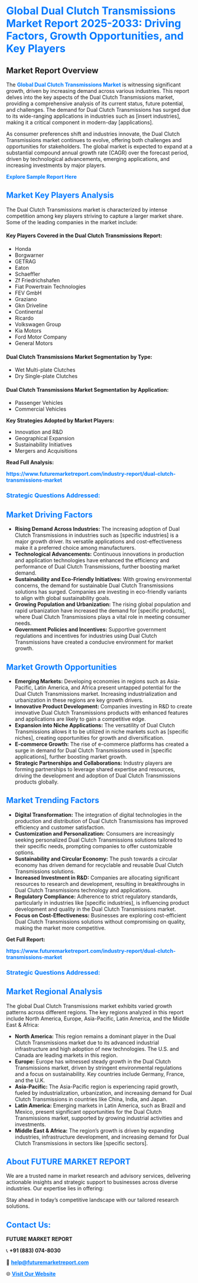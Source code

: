 <h1 style="color: #007BFF;">Global Dual Clutch Transmissions Market Report 2025-2033: Driving Factors, Growth Opportunities, and Key Players</h1>

<section id="overview">
<h2>Market Report Overview</h2>
<p>The <a href="https://www.futuremarketreport.com/industry-report/dual-clutch-transmissions-market" style="color: #007BFF; text-decoration: none;"><strong>Global Dual Clutch Transmissions Market</strong></a> is witnessing significant growth, driven by increasing demand across various industries. This report delves into the key aspects of the Dual Clutch Transmissions market, providing a comprehensive analysis of its current status, future potential, and challenges. The demand for Dual Clutch Transmissions has surged due to its wide-ranging applications in industries such as [insert industries], making it a critical component in modern-day [applications].</p>
<p>As consumer preferences shift and industries innovate, the Dual Clutch Transmissions market continues to evolve, offering both challenges and opportunities for stakeholders. The global market is expected to expand at a substantial compound annual growth rate (CAGR) over the forecast period, driven by technological advancements, emerging applications, and increasing investments by major players.</p>
</section>

<section id="overview">
<p><a href="https://www.futuremarketreport.com/request-sample/reportId=98131" style="color: #007BFF; text-decoration: none;"><strong>Explore Sample Report Here</strong></a></p>
</section>

<section id="key-players">
<h2 style="color: #007BFF;">Market Key Players Analysis</h2>
<p>The Dual Clutch Transmissions market is characterized by intense competition among key players striving to capture a larger market share. Some of the leading companies in the market include:</p>
<h4>Key Players Covered in the Dual Clutch Transmissions Report:</h4>
<ul><li>Honda</li><li>Borgwarner</li><li>GETRAG</li><li>Eaton</li><li>Schaeffler</li><li>Zf Friedrichshafen</li><li>Fiat Powertrain Technologies</li><li>FEV GmbH</li><li>Graziano</li><li>Gkn Driveline</li><li>Continental</li><li>Ricardo</li><li>Volkswagen Group</li><li>Kia Motors</li><li>Ford Motor Company</li><li>General Motors</li></ul>
<h4>Dual Clutch Transmissions Market Segmentation by Type:</h4>
<ul><li>Wet Multi-plate Clutches</li><li>Dry Single-plate Clutches</li></ul>

<h4>Dual Clutch Transmissions Market Segmentation by Application:</h4>
<ul><li>Passenger Vehicles</li><li>Commercial Vehicles</li></ul>
<p><strong>Key Strategies Adopted by Market Players:</strong></p>
<ul>
<li>Innovation and R&D</li>
<li>Geographical Expansion</li>
<li>Sustainability Initiatives</li>
<li>Mergers and Acquisitions</li>
</ul>
</section>

<section>
<p><strong>Read Full Analysis: </strong></p><a href="https://www.futuremarketreport.com/industry-report/dual-clutch-transmissions-market" style="color: #007BFF; text-decoration: none;"><strong>https://www.futuremarketreport.com/industry-report/dual-clutch-transmissions-market</strong></a>
<h3 style="color: #007BFF;">Strategic Questions Addressed:</h3>
</section>

<section id="driving-factors">
<h2 style="color: #007BFF;">Market Driving Factors</h2>
<ul>
<li><strong>Rising Demand Across Industries:</strong> The increasing adoption of Dual Clutch Transmissions in industries such as [specific industries] is a major growth driver. Its versatile applications and cost-effectiveness make it a preferred choice among manufacturers.</li>
<li><strong>Technological Advancements:</strong> Continuous innovations in production and application technologies have enhanced the efficiency and performance of Dual Clutch Transmissions, further boosting market demand.</li>
<li><strong>Sustainability and Eco-Friendly Initiatives:</strong> With growing environmental concerns, the demand for sustainable Dual Clutch Transmissions solutions has surged. Companies are investing in eco-friendly variants to align with global sustainability goals.</li>
<li><strong>Growing Population and Urbanization:</strong> The rising global population and rapid urbanization have increased the demand for [specific products], where Dual Clutch Transmissions plays a vital role in meeting consumer needs.</li>
<li><strong>Government Policies and Incentives:</strong> Supportive government regulations and incentives for industries using Dual Clutch Transmissions have created a conducive environment for market growth.</li>
</ul>
</section>

<section id="growth-opportunities">
<h2 style="color: #007BFF;">Market Growth Opportunities</h2>
<ul>
<li><strong>Emerging Markets:</strong> Developing economies in regions such as Asia-Pacific, Latin America, and Africa present untapped potential for the Dual Clutch Transmissions market. Increasing industrialization and urbanization in these regions are key growth drivers.</li>
<li><strong>Innovative Product Development:</strong> Companies investing in R&D to create innovative Dual Clutch Transmissions products with enhanced features and applications are likely to gain a competitive edge.</li>
<li><strong>Expansion into Niche Applications:</strong> The versatility of Dual Clutch Transmissions allows it to be utilized in niche markets such as [specific niches], creating opportunities for growth and diversification.</li>
<li><strong>E-commerce Growth:</strong> The rise of e-commerce platforms has created a surge in demand for Dual Clutch Transmissions used in [specific applications], further boosting market growth.</li>
<li><strong>Strategic Partnerships and Collaborations:</strong> Industry players are forming partnerships to leverage shared expertise and resources, driving the development and adoption of Dual Clutch Transmissions products globally.</li>
</ul>
</section>

<section id="trending-factors">
<h2 style="color: #007BFF;">Market Trending Factors</h2>
<ul>
<li><strong>Digital Transformation:</strong> The integration of digital technologies in the production and distribution of Dual Clutch Transmissions has improved efficiency and customer satisfaction.</li>
<li><strong>Customization and Personalization:</strong> Consumers are increasingly seeking personalized Dual Clutch Transmissions solutions tailored to their specific needs, prompting companies to offer customizable options.</li>
<li><strong>Sustainability and Circular Economy:</strong> The push towards a circular economy has driven demand for recyclable and reusable Dual Clutch Transmissions solutions.</li>
<li><strong>Increased Investment in R&D:</strong> Companies are allocating significant resources to research and development, resulting in breakthroughs in Dual Clutch Transmissions technology and applications.</li>
<li><strong>Regulatory Compliance:</strong> Adherence to strict regulatory standards, particularly in industries like [specific industries], is influencing product development and quality in the Dual Clutch Transmissions market.</li>
<li><strong>Focus on Cost-Effectiveness:</strong> Businesses are exploring cost-efficient Dual Clutch Transmissions solutions without compromising on quality, making the market more competitive.</li>
</ul>
</section>

<section>
<p><strong>Get Full Report: </strong></p><a href="https://www.futuremarketreport.com/industry-report/dual-clutch-transmissions-market" style="color: #007BFF; text-decoration: none;"><strong>https://www.futuremarketreport.com/industry-report/dual-clutch-transmissions-market</strong></a>
<h3 style="color: #007BFF;">Strategic Questions Addressed:</h3>
</section>


<section id="regional-analysis">
<h2 style="color: #007BFF;">Market Regional Analysis</h2>
<p>The global Dual Clutch Transmissions market exhibits varied growth patterns across different regions. The key regions analyzed in this report include North America, Europe, Asia-Pacific, Latin America, and the Middle East & Africa:</p>
<ul>
<li><strong>North America:</strong> This region remains a dominant player in the Dual Clutch Transmissions market due to its advanced industrial infrastructure and high adoption of new technologies. The U.S. and Canada are leading markets in this region.</li>
<li><strong>Europe:</strong> Europe has witnessed steady growth in the Dual Clutch Transmissions market, driven by stringent environmental regulations and a focus on sustainability. Key countries include Germany, France, and the U.K.</li>
<li><strong>Asia-Pacific:</strong> The Asia-Pacific region is experiencing rapid growth, fueled by industrialization, urbanization, and increasing demand for Dual Clutch Transmissions in countries like China, India, and Japan.</li>
<li><strong>Latin America:</strong> Emerging markets in Latin America, such as Brazil and Mexico, present significant opportunities for the Dual Clutch Transmissions market, supported by growing industrial activities and investments.</li>
<li><strong>Middle East & Africa:</strong> The region’s growth is driven by expanding industries, infrastructure development, and increasing demand for Dual Clutch Transmissions in sectors like [specific sectors].</li>
</ul>
</section>

<footer>
<h2 style="color: #007BFF;">About FUTURE MARKET REPORT</h2>
<p>We are a trusted name in market research and advisory services, delivering actionable insights and strategic support to businesses across diverse industries. Our expertise lies in offering:</p>

<p>Stay ahead in today’s competitive landscape with our tailored research solutions.</p>

<h2 style="color: #007BFF;">Contact Us:</h2>
<p><strong>FUTURE MARKET REPORT</strong></p>
<p>📞 <strong>+91 (883) 074-8030</strong></p>
<p>📧 <strong><a href="mailto:help@futuremarketreport.com" style="color: #007BFF;">help@futuremarketreport.com</a></strong></p>
<p>🌐 <strong><a href="https://www.futuremarketreport.com/" style="color: #007BFF;">Visit Our Website</a></strong></p>
</footer>